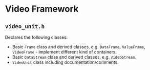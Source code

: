 # Video Framework

## `video_unit.h`

Declares the following classes:

- Basic `Frame` class and derived classes, e.g. `DataFrame`, `ValueFrame`, `VideoFrame` - implement different kind of containers.
- Basic `DataStream` class and derived classes,  e.g. `VideoStream`.
- `VideoUnit` class including documentation/comments.